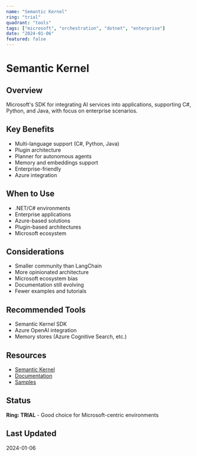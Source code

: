 ```yaml
---
name: "Semantic Kernel"
ring: "trial"
quadrant: "tools"
tags: ["microsoft", "orchestration", "dotnet", "enterprise"]
date: "2024-01-06"
featured: false
---
```


# Semantic Kernel

## Overview
Microsoft's SDK for integrating AI services into applications, supporting C#, Python, and Java, with focus on enterprise scenarios.

## Key Benefits
- Multi-language support (C#, Python, Java)
- Plugin architecture
- Planner for autonomous agents
- Memory and embeddings support
- Enterprise-friendly
- Azure integration

## When to Use
- .NET/C# environments
- Enterprise applications
- Azure-based solutions
- Plugin-based architectures
- Microsoft ecosystem

## Considerations
- Smaller community than LangChain
- More opinionated architecture
- Microsoft ecosystem bias
- Documentation still evolving
- Fewer examples and tutorials

## Recommended Tools
- Semantic Kernel SDK
- Azure OpenAI integration
- Memory stores (Azure Cognitive Search, etc.)

## Resources
- [Semantic Kernel](https://github.com/microsoft/semantic-kernel)
- [Documentation](https://learn.microsoft.com/semantic-kernel/)
- [Samples](https://github.com/microsoft/semantic-kernel/tree/main/samples)

## Status
**Ring: TRIAL** - Good choice for Microsoft-centric environments

## Last Updated
2024-01-06
